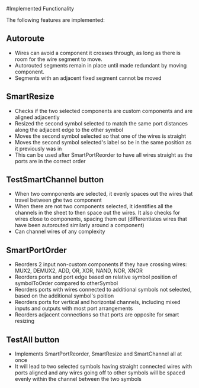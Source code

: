 #Implemented Functionality

The following features are implemented:

## Autoroute
* Wires can avoid a component it crosses through, as long as there is room for the wire segment to move.
* Autorouted segments remain in place until made redundant by moving component.
* Segments with an adjacent fixed segment cannot be moved

## SmartResize

* Checks if the two selected components are custom components and are aligned adjacently
* Resized the second symbol selected to match the same port distances along the adjacent edge to the other symbol
* Moves the second symbol selected so that one of the wires is straight
* Moves the second symbol selected's label so be in the same position as it previously was in
* This can be used after SmartPortReorder to have all wires straight as the ports are in the correct order

## TestSmartChannel button
* When two comnponents are selected, it evenly spaces out the wires that travel between ghe two component
* When there are not two components selected, it identifies all the channels in the sheet to then space out the wires. It also checks for wires close to components, spacing them out (differentiates wires that have been autorouted similarly around a component)
* Can channel wires of any complexity

## SmartPortOrder

* Reorders 2 input non-custom components if they have crossing wires: MUX2, DEMUX2, ADD, OR, XOR, NAND, NOR, XNOR
* Reorders ports and port edge based on relative symbol position of symbolToOrder compared to otherSymbol
* Reorders ports with wires connected to additional symbols not selected, based on the additional symbol's poition
* Reorders ports for vertical and horizontal channels, including mixed inputs and outputs with most port arrangements
* Reorders adjacent connections so that ports are opposite for smart resizing

## TestAll button
* Implements SmartPortReorder, SmartResize and SmartChannel all at once
* It will lead to two selected symbols having straight connected wires with ports aligned and any wires going off to other symbols will be spaced evenly within the channel between the two symbols